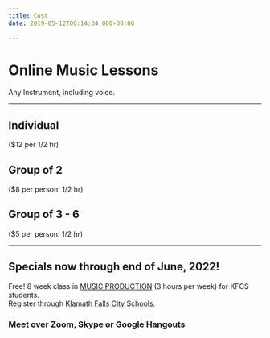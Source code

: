```yaml
---
title: Cost
date: 2019-05-12T06:14:34.000+00:00

---
```

# Online Music Lessons

Any Instrument, including voice.

***

## Individual

($12 per 1/2 hr)

## Group of 2

($8 per person: 1/2 hr)

## Group of 3 - 6

($5 per person: 1/2 hr)

***

## Specials now through end of June, 2022!
 
Free! 8 week class in <a href="http://howdyband.com/compose.md">MUSIC PRODUCTION</a> (3 hours per week) for KFCS students. 
<br>Register through <a href="https://www.kfalls.k12.or.us/"> Klamath Falls City Schools</a>.

### Meet over Zoom, Skype or Google Hangouts
